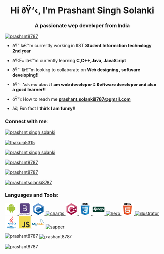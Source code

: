 <h1 align="center">Hi ðŸ‘‹, I'm Prashant Singh Solanki</h1>

<h3 align="center">A passionate wep developer from India</h3>

<p align="left"> <a href="https://github.com/ryo-ma/github-profile-trophy"><img src="https://github-profile-trophy.vercel.app/?username=prashant8787" alt="prashant8787" /></a> </p>

- ðŸ”­ Iâ€™m currently working in IIST **Student Information technology 2nd year**

- ðŸŒ± Iâ€™m currently learning **C,C++,Java, JavaScript**

- ðŸ‘¯ Iâ€™m looking to collaborate on **Web designing , software developing!!**

- ðŸ’¬ Ask me about **I am web developer & Software developer and also a good learner!!**

- ðŸ“« How to reach me **prashant.solanki8787@gmail.com**

- âš¡ Fun fact **I think I am funny!!**

<h3 align="left">Connect with me:</h3>

<p align="left">

<a href="https://linkedin.com/in/prashant singh solanki" target="blank"><img align="center" src="https://raw.githubusercontent.com/rahuldkjain/github-profile-readme-generator/master/src/images/icons/Social/linked-in-alt.svg" alt="prashant singh solanki" height="30" width="40" /></a>

<a href="https://instagram.com/thakura5315" target="blank"><img align="center" src="https://raw.githubusercontent.com/rahuldkjain/github-profile-readme-generator/master/src/images/icons/Social/instagram.svg" alt="thakura5315" height="30" width="40" /></a>

<a href="https://www.youtube.com/c/prashant singh solanki" target="blank"><img align="center" src="https://raw.githubusercontent.com/rahuldkjain/github-profile-readme-generator/master/src/images/icons/Social/youtube.svg" alt="prashant singh solanki" height="30" width="40" /></a>

<a href="https://www.codechef.com/users/prashant8787" target="blank"><img align="center" src="https://cdn.jsdelivr.net/npm/simple-icons@3.1.0/icons/codechef.svg" alt="prashant8787" height="30" width="40" /></a>

<a href="https://www.leetcode.com/prashant8787" target="blank"><img align="center" src="https://raw.githubusercontent.com/rahuldkjain/github-profile-readme-generator/master/src/images/icons/Social/leet-code.svg" alt="prashant8787" height="30" width="40" /></a>

<a href="https://auth.geeksforgeeks.org/user/prashantsolanki8787" target="blank"><img align="center" src="https://raw.githubusercontent.com/rahuldkjain/github-profile-readme-generator/master/src/images/icons/Social/geeks-for-geeks.svg" alt="prashantsolanki8787" height="30" width="40" /></a>

</p>

<h3 align="left">Languages and Tools:</h3>

<p align="left"> <a href="https://developer.android.com" target="_blank"> <img src="https://raw.githubusercontent.com/devicons/devicon/master/icons/android/android-original-wordmark.svg" alt="android" width="40" height="40"/> </a> <a href="https://getbootstrap.com" target="_blank"> <img src="https://raw.githubusercontent.com/devicons/devicon/master/icons/bootstrap/bootstrap-plain-wordmark.svg" alt="bootstrap" width="40" height="40"/> </a> <a href="https://www.cprogramming.com/" target="_blank"> <img src="https://raw.githubusercontent.com/devicons/devicon/master/icons/c/c-original.svg" alt="c" width="40" height="40"/> </a> <a href="https://www.chartjs.org" target="_blank"> <img src="https://www.chartjs.org/media/logo-title.svg" alt="chartjs" width="40" height="40"/> </a> <a href="https://www.w3schools.com/cpp/" target="_blank"> <img src="https://raw.githubusercontent.com/devicons/devicon/master/icons/cplusplus/cplusplus-original.svg" alt="cplusplus" width="40" height="40"/> </a> <a href="https://www.w3schools.com/css/" target="_blank"> <img src="https://raw.githubusercontent.com/devicons/devicon/master/icons/css3/css3-original-wordmark.svg" alt="css3" width="40" height="40"/> </a> <a href="https://www.djangoproject.com/" target="_blank"> <img src="https://raw.githubusercontent.com/devicons/devicon/master/icons/django/django-original.svg" alt="django" width="40" height="40"/> </a> <a href="hexo.io/" target="_blank"> <img src="https://www.vectorlogo.zone/logos/hexoio/hexoio-icon.svg" alt="hexo" width="40" height="40"/> </a> <a href="https://www.w3.org/html/" target="_blank"> <img src="https://raw.githubusercontent.com/devicons/devicon/master/icons/html5/html5-original-wordmark.svg" alt="html5" width="40" height="40"/> </a> <a href="https://www.adobe.com/in/products/illustrator.html" target="_blank"> <img src="https://www.vectorlogo.zone/logos/adobe_illustrator/adobe_illustrator-icon.svg" alt="illustrator" width="40" height="40"/> </a> <a href="https://www.java.com" target="_blank"> <img src="https://raw.githubusercontent.com/devicons/devicon/master/icons/java/java-original.svg" alt="java" width="40" height="40"/> </a> <a href="https://developer.mozilla.org/en-US/docs/Web/JavaScript" target="_blank"> <img src="https://raw.githubusercontent.com/devicons/devicon/master/icons/javascript/javascript-original.svg" alt="javascript" width="40" height="40"/> </a> <a href="https://www.mysql.com/" target="_blank"> <img src="https://raw.githubusercontent.com/devicons/devicon/master/icons/mysql/mysql-original-wordmark.svg" alt="mysql" width="40" height="40"/> </a> <a href="https://sapper.svelte.dev/" target="_blank"> <img src="https://raw.githubusercontent.com/bestofjs/bestofjs-webui/master/public/logos/sapper.svg" alt="sapper" width="40" height="40"/> </a> </p>

<p><img align="left" src="https://github-readme-stats.vercel.app/api/top-langs?username=prashant8787&show_icons=true&locale=en&layout=compact" alt="prashant8787" /></p>

<p>&nbsp;<img align="center" src="https://github-readme-stats.vercel.app/api?username=prashant8787&show_icons=true&locale=en" alt="prashant8787" /></p>

<p><img align="center" src="https://github-readme-streak-stats.herokuapp.com/?user=prashant8787&" alt="prashant8787" /></p>


















